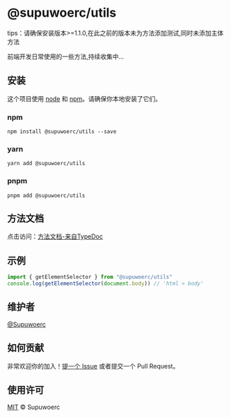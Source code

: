 # @supuwoerc/utils

 tips：请确保安装版本>=1.1.0,在此之前的版本未为方法添加测试,同时未添加主体方法

 前端开发日常使用的一些方法,持续收集中...
## 安装

这个项目使用 [node](http://nodejs.org) 和 [npm](https://npmjs.com)。请确保你本地安装了它们。

### npm

`npm install @supuwoerc/utils --save`
### yarn

`yarn add @supuwoerc/utils`

### pnpm

`pnpm add @supuwoerc/utils`

## 方法文档

点击访问：[方法文档-来自TypeDoc](https://supuwoerc.github.io/supuwoerc-utils/modules.html)
## 示例

```typescript
import { getElementSelector } from "@supuwoerc/utils"
console.log(getElementSelector(document.body)) // 'html > body'
```

## 维护者

[@Supuwoerc](https://github.com/supuwoerc)

## 如何贡献

非常欢迎你的加入！[提一个 Issue](https://github.com/supuwoerc/supuwoerc-utils/issues/new) 或者提交一个 Pull Request。

## 使用许可

[MIT](LICENSE) © Supuwoerc